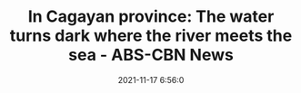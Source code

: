 ---
"title": "In Cagayan province: The water turns dark where the river meets the sea - ABS-CBN News"
"date": "2021-11-17 6:56:0"
"feed_name": "GOOGLENEWSMINING"
"feed_website": "https://news.google.com/search?q=mining%2Bincident&hl=en-US&gl=US&ceid=US:en"
"feed_rss": "https://news.google.com/rss/search?q=mining%2Bincident&hl=en-US&gl=US&ceid=US:en"
"link": "https://news.abs-cbn.com/spotlight/multimedia/slideshow/11/17/21/in-cagayan-province-the-water-turns-dark-where-the-river-meets-the-sea"
"source": "{'href': 'https://news.abs-cbn.com', 'title': 'ABS-CBN News'}"
"file": "_posts/2021-1-1-711839015ed2cdf251b062557404912affe7a217.md"
"accident": "0"
"drilling": "0"
"dead": "0"
"injured": "0"
"arrested": "0"
"place": "unknown place"
"where": "unknown site"
"causes": "unknown"
"place_uri": "unknown place"
---